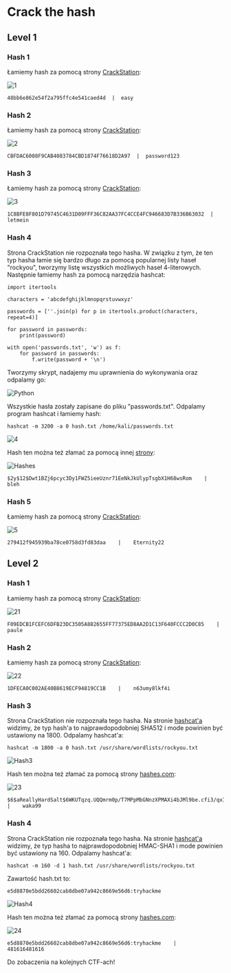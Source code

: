 # Crack the hash

## Level 1

### Hash 1

Łamiemy hash za pomocą strony [CrackStation](https://crackstation.net/):

![1](img/1.JPG)

```
48bb6e862e54f2a795ffc4e541caed4d  |  easy
```

### Hash 2

Łamiemy hash za pomocą strony [CrackStation](https://crackstation.net/):

![2](img/2.JPG)

```
CBFDAC6008F9CAB4083784CBD1874F76618D2A97  |  password123
```

### Hash 3

Łamiemy hash za pomocą strony [CrackStation](https://crackstation.net/):

![3](img/3.JPG)

```
1C8BFE8F801D79745C4631D09FFF36C82AA37FC4CCE4FC946683D7B336B63032  |  letmein
```

### Hash 4

Strona CrackStation nie rozpoznała tego hasha. W związku z tym, że ten typ hasha łamie się bardzo długo za pomocą popularnej listy haseł "rockyou", tworzymy listę wszystkich możliwych haseł 4-literowych. Następnie łamiemy hash za pomocą narzędzia hashcat:

```
import itertools

characters = 'abcdefghijklmnopqrstuvwxyz'

passwords = [''.join(p) for p in itertools.product(characters, repeat=4)]

for password in passwords:
    print(password)

with open('passwords.txt', 'w') as f:
    for password in passwords:
        f.write(password + '\n')
```

Tworzymy skrypt, nadajemy mu uprawnienia do wykonywania oraz odpalamy go:

![Python](img/Python.JPG)

Wszystkie hasła zostały zapisane do pliku "passwords.txt". Odpalamy program hashcat i łamiemy hash:

```
hashcat -m 3200 -a 0 hash.txt /home/kali/passwords.txt
```

![4](img/4.JPG)

Hash ten można też złamać za pomocą innej [strony](https://hashes.com/en/decrypt/hash):

![Hashes](img/Hashes.JPG)

```
$2y$12$Dwt1BZj6pcyc3Dy1FWZ5ieeUznr71EeNkJkUlypTsgbX1H68wsRom    |    bleh
```

### Hash 5

Łamiemy hash za pomocą strony [CrackStation](https://crackstation.net/):

![5](img/5.JPG)

```
279412f945939ba78ce0758d3fd83daa    |    Eternity22
```

## Level 2

### Hash 1

Łamiemy hash za pomocą strony [CrackStation](https://crackstation.net/):

![21](img/21.JPG)

```
F09EDCB1FCEFC6DFB23DC3505A882655FF77375ED8AA2D1C13F640FCCC2D0C85    |    paule
```

### Hash 2

Łamiemy hash za pomocą strony [CrackStation](https://crackstation.net/):

![22](img/22.JPG)

```
1DFECA0C002AE40B8619ECF94819CC1B    |    n63umy8lkf4i
```

### Hash 3

Strona CrackStation nie rozpoznała tego hasha. Na stronie [hashcat'a](https://hashcat.net/wiki/doku.php?id=example_hashes) widzimy, że typ hash'a to najprawdopodobniej SHA512 i mode powinien być ustawiony na 1800. Odpalamy hashcat'a:

```
hashcat -m 1800 -a 0 hash.txt /usr/share/wordlists/rockyou.txt
```

![Hash3](img/Hash3.JPG)

Hash ten można też złamać za pomocą strony [hashes.com](https://hashes.com/en/decrypt/hash):

![23](img/23.JPG)

```
$6$aReallyHardSalt$6WKUTqzq.UQQmrm0p/T7MPpMbGNnzXPMAXi4bJMl9be.cfi3/qxIf.hsGpS41BqMhSrHVXgMpdjS6xeKZAs02.    |    waka99
```

### Hash 4

Strona CrackStation nie rozpoznała tego hasha. Na stronie [hashcat'a](https://hashcat.net/wiki/doku.php?id=example_hashes) widzimy, że typ hasha to najprawdopodobniej HMAC-SHA1 i mode powinien być ustawiony na 160. Odpalamy hashcat'a:

```
hashcat -m 160 -d 1 hash.txt /usr/share/wordlists/rockyou.txt
```

Zawartość hash.txt to:

```
e5d8870e5bdd26602cab8dbe07a942c8669e56d6:tryhackme
```

![Hash4](img/Hash4.JPG)

Hash ten można też złamać za pomocą strony [hashes.com](https://hashes.com/en/decrypt/hash):

![24](img/24.JPG)

```
e5d8870e5bdd26602cab8dbe07a942c8669e56d6:tryhackme    |    481616481616
```

Do zobaczenia na kolejnych CTF-ach!
